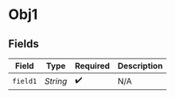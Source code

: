 # Obj1


## Fields

| Field              | Type               | Required           | Description        |
| ------------------ | ------------------ | ------------------ | ------------------ |
| `field1`           | *String*           | :heavy_check_mark: | N/A                |